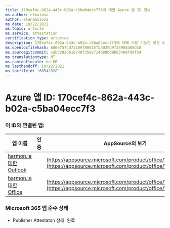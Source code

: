 ```yaml
---
title: 170cef4c-862a-443c-b02a-c5ba04ecc7f3에 대한 Azure 앱 ID 정보
ms.author: elmalova
author: elenamalova
ms.date: 10/22/2021
ms.topic: article
ms.service: attestation
certification_type: attested
description: 170cef4c-862a-443c-b02a-c5ba04ecc7f3에 대해 사용 가능한 모든 보안 및 규정 준수 정보입니다.
ms.openlocfilehash: 6d6e757cd7a109f80615fb3029d9f24988a88dc8
ms.sourcegitcommit: cab3c02db1b748f3502714d89bd9b65408fd9f54
ms.translationtype: MT
ms.contentlocale: ko-KR
ms.lasthandoff: 10/22/2021
ms.locfileid: "60542328"
---
```

# <a name="azure-app-id-170cef4c-862a-443c-b02a-c5ba04ecc7f3"></a>Azure 앱 ID: 170cef4c-862a-443c-b02a-c5ba04ecc7f3


### <a name="apps-associated-with-this-id"></a>이 ID와 연결된 앱:
| **앱 이름** | **인증** | **AppSource의 보기** |
|--------------|---------------|-----------------------|
| [harmon.ie 대한 Outlook](https://docs.microsoft.com/microsoft-365-app-certification/forward/WA103004101) |  | [https://appsource.microsoft.com/product/office/WA103004101](https://appsource.microsoft.com/product/office/WA103004101) |
| [harmon.ie 대한 Office](https://docs.microsoft.com/microsoft-365-app-certification/forward/WA104381050) |  | [https://appsource.microsoft.com/product/office/WA104381050](https://appsource.microsoft.com/product/office/WA104381050) |

### <a name="microsoft-365-app-compliance-status"></a>Microsoft 365 앱 준수 상태
- Publisher Attestaton 상태: 완료
